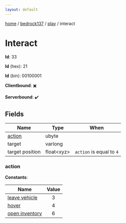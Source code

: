 ```yaml
---
layout: default
---
```


[home](/)  /  [bedrock137](/protocol/bedrock137)  /  [play](/protocol/bedrock137/play)  /  interact

# Interact

**Id**: 33

**Id** (hex): 21

**Id** (bin): 00100001

**Clientbound**: ✖️

**Serverbound**: ✔️

## Fields

Name | Type | When
---|---|:---:
[action](#action) | ubyte | 
target | varlong | 
target position | float&lt;xyz&gt; | <code>action</code> is equal to <code>4</code>

### action

**Constants**:

Name | Value
---|:---:
[leave vehicle](action_leave-vehicle) | 3
[hover](action_hover) | 4
[open inventory](action_open-inventory) | 6

